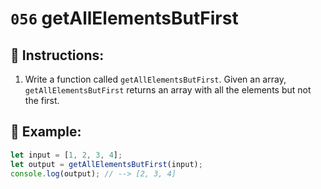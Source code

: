 # `056` getAllElementsButFirst

## 📝 Instructions:

1. Write a function called `getAllElementsButFirst`. Given an array, `getAllElementsButFirst` returns an array with all the elements but not the first.

## 📎 Example:

```Javascript
let input = [1, 2, 3, 4];
let output = getAllElementsButFirst(input);
console.log(output); // --> [2, 3, 4]
```
